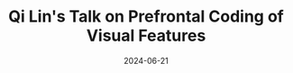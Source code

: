 ---
layout: post
title:  "Qi Lin's Talk on Prefrontal Coding of Visual Features"
hero_image: "/assets/images/gallery.jpg"
hero_title: "Gallery"
image: assets/images/gallery/11.jpg
date: 2024-06-21
excerpt: "Qi Lin, Junior PI at RIKEN, discusses individual differences in prefrontal coding of visual features."
permalink: /gallery/2024-06-21-qi-lin-talk/
---